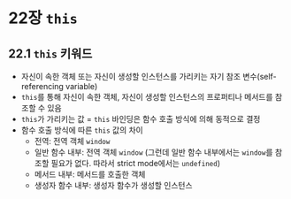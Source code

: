 # 22장 `this`

## 22.1 `this` 키워드

- 자신이 속한 객체 또는 자신이 생성할 인스턴스를 가리키는 자기 참조 변수(self-referencing variable)
- `this`를 통해 자신이 속한 객체, 자신이 생성할 인스턴스의 프로퍼티나 메서드를 참조할 수 있음
- `this`가 가리키는 값 = `this` 바인딩은 함수 호출 방식에 의해 동적으로 결정
- 함수 호출 방식에 따른 `this` 값의 차이
  - 전역: 전역 객체 `window`
  - 일반 함수 내부: 전역 객체 `window` (그런데 일반 함수 내부에서는 `window`를 참조할 필요가 없다. 따라서 strict mode에서는 `undefined`)
  - 메서드 내부: 메서드를 호출한 객체
  - 생성자 함수 내부: 생성자 함수가 생성할 인스턴스

